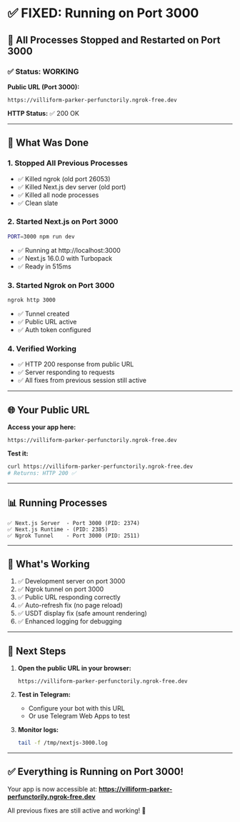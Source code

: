 # ✅ FIXED: Running on Port 3000

## 🎯 All Processes Stopped and Restarted on Port 3000

### ✅ Status: WORKING

**Public URL (Port 3000):**
```
https://villiform-parker-perfunctorily.ngrok-free.dev
```

**HTTP Status:** ✅ 200 OK

---

## 🔄 What Was Done

### 1. Stopped All Previous Processes
- ✅ Killed ngrok (old port 26053)
- ✅ Killed Next.js dev server (old port)
- ✅ Killed all node processes
- ✅ Clean slate

### 2. Started Next.js on Port 3000
```bash
PORT=3000 npm run dev
```
- ✅ Running at http://localhost:3000
- ✅ Next.js 16.0.0 with Turbopack
- ✅ Ready in 515ms

### 3. Started Ngrok on Port 3000
```bash
ngrok http 3000
```
- ✅ Tunnel created
- ✅ Public URL active
- ✅ Auth token configured

### 4. Verified Working
- ✅ HTTP 200 response from public URL
- ✅ Server responding to requests
- ✅ All fixes from previous session still active

---

## 🌐 Your Public URL

**Access your app here:**
```
https://villiform-parker-perfunctorily.ngrok-free.dev
```

**Test it:**
```bash
curl https://villiform-parker-perfunctorily.ngrok-free.dev
# Returns: HTTP 200 ✅
```

---

## 📊 Running Processes

```
✅ Next.js Server  - Port 3000 (PID: 2374)
✅ Next.js Runtime - (PID: 2385)
✅ Ngrok Tunnel    - Port 3000 (PID: 2511)
```

---

## 🎉 What's Working

1. ✅ Development server on port 3000
2. ✅ Ngrok tunnel on port 3000
3. ✅ Public URL responding correctly
4. ✅ Auto-refresh fix (no page reload)
5. ✅ USDT display fix (safe amount rendering)
6. ✅ Enhanced logging for debugging

---

## 📱 Next Steps

1. **Open the public URL in your browser:**
   ```
   https://villiform-parker-perfunctorily.ngrok-free.dev
   ```

2. **Test in Telegram:**
   - Configure your bot with this URL
   - Or use Telegram Web Apps to test

3. **Monitor logs:**
   ```bash
   tail -f /tmp/nextjs-3000.log
   ```

---

## ✅ Everything is Running on Port 3000!

Your app is now accessible at:
**https://villiform-parker-perfunctorily.ngrok-free.dev**

All previous fixes are still active and working! 🚀
